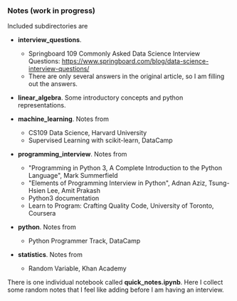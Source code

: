 ### Notes (work in progress)

Included subdirectories are

* **interview_questions**. 
  * Springboard 109 Commonly Asked Data Science Interview Questions: https://www.springboard.com/blog/data-science-interview-questions/
  * There are only several answers in the original article, so I am filling out the answers.
  
* **linear_algebra**. Some introductory concepts and python representations.

* **machine_learning**. Notes from
  * CS109 Data Science, Harvard University 
  * Supervised Learning with scikit-learn, DataCamp
 
* **programming_interview**. Notes from 
  * "Programming in Python 3, A Complete Introduction to the Python Language", Mark Summerfield
  * "Elements of Programming Interview in Python", Adnan Aziz, Tsung-Hsien Lee, Amit Prakash
  * Python3 documentation
  * Learn to Program: Crafting Quality Code, University of Toronto, Coursera
 
* **python**. Notes from
  * Python Programmer Track, DataCamp
  
* **statistics**. Notes from
  * Random Variable, Khan Academy
  
  
There is one individual notebook called **quick_notes.ipynb**. Here I collect some random notes that I feel like adding before I am having an interview.
